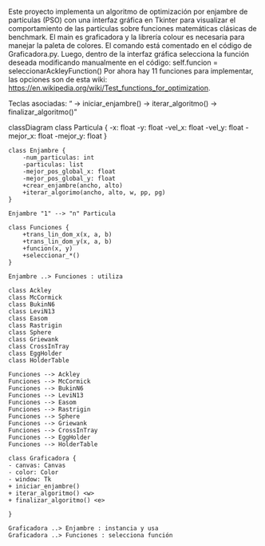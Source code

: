 Este proyecto implementa un algoritmo de optimización por enjambre de partículas (PSO) con una interfaz gráfica en Tkinter para visualizar el comportamiento de las partículas sobre funciones matemáticas clásicas de benchmark.
El main es graficadora y la librería colour es necesaria para manejar la paleta de colores. El comando está comentado en el código de Graficadora.py.
Luego, dentro de la interfaz gráfica selecciona la función deseada  modificando manualmente en el código:
self.funcion = seleccionarAckleyFunction()
Por ahora hay 11 funciones para implementar, las opciones son de esta wiki: https://en.wikipedia.org/wiki/Test_functions_for_optimization.

Teclas asociadas:
      <q> → iniciar_enjambre()
      <w> → iterar_algoritmo()
      <e> → finalizar_algoritmo()

classDiagram
    class Particula {
        -x: float
        -y: float
        -vel_x: float
        -vel_y: float
        -mejor_x: float
        -mejor_y: float
    }

    class Enjambre {
        -num_particulas: int
        -particulas: list
        -mejor_pos_global_x: float
        -mejor_pos_global_y: float
        +crear_enjambre(ancho, alto)
        +iterar_algorimo(ancho, alto, w, pp, pg)
    }

    Enjambre "1" --> "n" Particula

    class Funciones {
        +trans_lin_dom_x(x, a, b)
        +trans_lin_dom_y(x, a, b)
        +funcion(x, y)
        +seleccionar_*()
    }

    Enjambre ..> Funciones : utiliza

    class Ackley
    class McCormick
    class BukinN6
    class LeviN13
    class Easom
    class Rastrigin
    class Sphere
    class Griewank
    class CrossInTray
    class EggHolder
    class HolderTable

    Funciones --> Ackley
    Funciones --> McCormick
    Funciones --> BukinN6
    Funciones --> LeviN13
    Funciones --> Easom
    Funciones --> Rastrigin
    Funciones --> Sphere
    Funciones --> Griewank
    Funciones --> CrossInTray
    Funciones --> EggHolder
    Funciones --> HolderTable

    class Graficadora {
    - canvas: Canvas
    - color: Color
    - window: Tk
    + iniciar_enjambre() 
    + iterar_algoritmo() <w>
    + finalizar_algoritmo() <e>

    }

    Graficadora ..> Enjambre : instancia y usa
    Graficadora ..> Funciones : selecciona función

